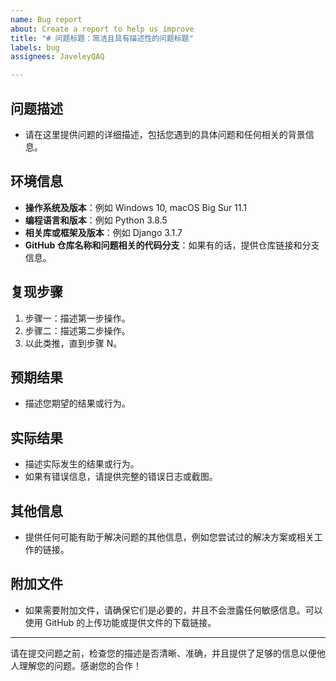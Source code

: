 ```yaml
---
name: Bug report
about: Create a report to help us improve
title: "# 问题标题：简洁且具有描述性的问题标题"
labels: bug
assignees: JaveleyQAQ

---
```


## 问题描述
- 请在这里提供问题的详细描述，包括您遇到的具体问题和任何相关的背景信息。

## 环境信息
- **操作系统及版本**：例如 Windows 10, macOS Big Sur 11.1
- **编程语言和版本**：例如 Python 3.8.5
- **相关库或框架及版本**：例如 Django 3.1.7
- **GitHub 仓库名称和问题相关的代码分支**：如果有的话，提供仓库链接和分支信息。

## 复现步骤
1. 步骤一：描述第一步操作。
2. 步骤二：描述第二步操作。
3. 以此类推，直到步骤 N。

## 预期结果
- 描述您期望的结果或行为。

## 实际结果
- 描述实际发生的结果或行为。
- 如果有错误信息，请提供完整的错误日志或截图。

## 其他信息
- 提供任何可能有助于解决问题的其他信息，例如您尝试过的解决方案或相关工作的链接。

## 附加文件
- 如果需要附加文件，请确保它们是必要的，并且不会泄露任何敏感信息。可以使用 GitHub 的上传功能或提供文件的下载链接。

---

请在提交问题之前，检查您的描述是否清晰、准确，并且提供了足够的信息以便他人理解您的问题。感谢您的合作！
